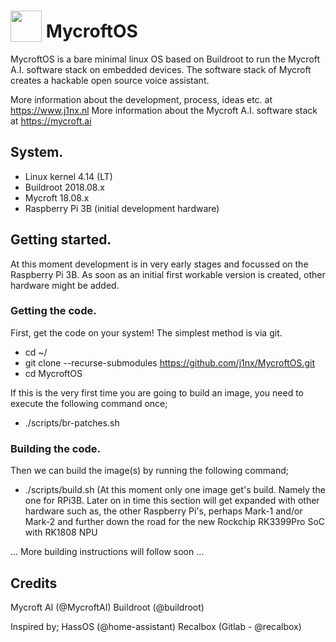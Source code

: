 # <img src='https://rawgithub.com/FortAwesome/Font-Awesome/master/advanced-options/raw-svg/solid/cogs.svg' card_color='#22a7f0' width='50' height='50' style='vertical-align:bottom'/> MycroftOS
MycroftOS is a bare minimal linux OS based on Buildroot to run the Mycroft A.I. software stack on embedded devices. 
The software stack of Mycroft creates a hackable open source voice assistant.

More information about the development, process, ideas etc. at https://www.j1nx.nl
More information about the Mycroft A.I. software stack at https://mycroft.ai

## System.
- Linux kernel 4.14 (LT)
- Buildroot 2018.08.x
- Mycroft 18.08.x
- Raspberry Pi 3B (initial development hardware)

## Getting started.
At this moment development is in very early stages and focussed on the Raspberry Pi 3B. As soon as an initial first workable version
is created, other hardware might be added.

### Getting the code.
First, get the code on your system! The simplest method is via git.

- cd ~/
- git clone --recurse-submodules https://github.com/j1nx/MycroftOS.git
- cd MycroftOS

If this is the very first time you are going to build an image, you need to execute the following command once;
- ./scripts/br-patches.sh

### Building the code.
Then we can build the image(s) by running the following command;
- ./scripts/build.sh
(At this moment only one image get's build. Namely the one for RPi3B. Later on in time this section will get expanded with other hardware such as, the other Raspberry Pi's, perhaps Mark-1 and/or Mark-2 and further down the road for the new Rockchip RK3399Pro SoC with RK1808 NPU

... More building instructions will follow soon ...

## Credits
Mycroft AI (@MycroftAI)
Buildroot (@buildroot)

Inspired by;
HassOS (@home-assistant)
Recalbox (Gitlab - @recalbox)
